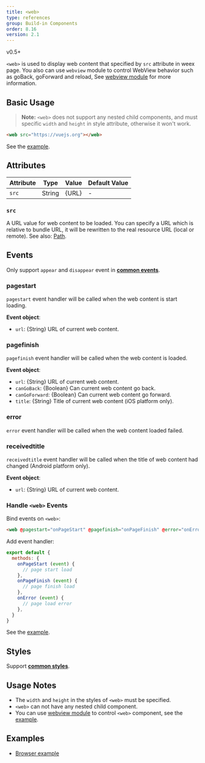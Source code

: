 ```yaml
---
title: <web>
type: references
group: Build-in Components
order: 8.16
version: 2.1
---
```


<span class="weex-version">v0.5+</span>

`<web>` is used to display web content that specified by `src` attribute in weex page. You also can use `webview` module to control WebView behavior such as goBack, goForward and reload, See [webview module](../modules/webview.html) for more information.

## Basic Usage

> **Note:** `<web>` does not support any nested child components, and must specific `width` and `height` in style attribute, otherwise it won't work.

```html
<web src="https://vuejs.org"></web>
```

See the [example](http://dotwe.org/vue/81da1f0129dfc72e1666cfd4b90f20ae).

## Attributes

| Attribute | Type   | Value | Default Value |
| --------- | ------ | ----- | ------------- |
| `src`     | String | {URL} | -             |

### `src`

A URL value for web content to be loaded. You can specify a URL which is relative to bundle URL, it will be rewritten to the real resource URL (local or remote). See also: [Path](../../guide/advanced/path.html).

## Events

Only support `appear` and `disappear` event in **[common events](../../wiki/common-events.html)**.

### pagestart

`pagestart` event handler will be called when the web content is start loading.

**Event object**:

- `url`: {String} URL of current web content.

### pagefinish

`pagefinish` event handler will be called when the web content is loaded.

**Event object**:

- `url`: {String} URL of current web content.
- `canGoBack`: {Boolean} Can current web content go back.
- `canGoForward`: {Boolean} Can current web content go forward.
- `title`: {String} Title of current web content (iOS platform only).

### error

`error` event handler will be called when the web content loaded failed.

### receivedtitle

`receivedtitle` event handler will be called when the title of web content had changed (Android platform only).

**Event object**:

- `url`: {String} URL of current web content.

### Handle `<web>` Events

Bind events on `<web>`:

```html
<web @pagestart="onPageStart" @pagefinish="onPageFinish" @error="onError" src="https://vuejs.org"></web>
```

Add event handler:

```js
export default {
  methods: {
    onPageStart (event) {
      // page start load
    },
    onPageFinish (event) {
      // page finish load
    },
    onError (event) {
      // page load error
    },
  }
}
```

See the [example](http://dotwe.org/vue/f9606de73fe386d554217371c4d60d03).

## Styles

Support **[common styles](../../wiki/common-styles.html)**.

## Usage Notes

- The `width` and `height` in the styles of `<web>` must be specified.
- `<web>` can not have any nested child component.
- You can use [webview module](../modules/webview.html) to control `<web>` component, see the [example](http://dotwe.org/vue/a3d902040b79ab38d1ffd753366fb939).

## Examples

- [Browser example](http://dotwe.org/vue/a3d902040b79ab38d1ffd753366fb939)
